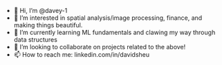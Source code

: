 - 👋 Hi, I’m @davey-1
- 👀 I’m interested in spatial analysis/image processing, finance, and making things beautiful.
- 🌱 I’m currently learning ML fundamentals and clawing my way through data structures
- 💞️ I’m looking to collaborate on projects related to the above!  
- 📫 How to reach me: linkedin.com/in/davidsheu

<!---
davey-1/davey-1 is a ✨ special ✨ repository because its `README.md` (this file) appears on your GitHub profile.
You can click the Preview link to take a look at your changes.
--->
